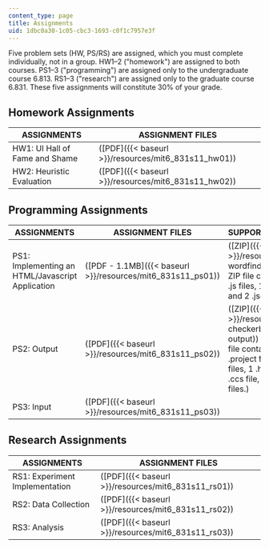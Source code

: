 ```yaml
---
content_type: page
title: Assignments
uid: 1dbc0a30-1c05-cbc3-1693-c0f1c7957e3f
---
```


Five problem sets (HW, PS/RS) are assigned, which you must complete individually, not in a group. HW1–2 ("homework") are assigned to both courses. PS1–3 ("programming") are assigned only to the undergraduate course 6.813. RS1–3 ("research") are assigned only to the graduate course 6.831. These five assignments will constitute 30% of your grade.

Homework Assignments
--------------------

| ASSIGNMENTS | ASSIGNMENT FILES |
| --- | --- |
| HW1: UI Hall of Fame and Shame | ([PDF]({{< baseurl >}}/resources/mit6_831s11_hw01)) |
| HW2: Heuristic Evaluation | ([PDF]({{< baseurl >}}/resources/mit6_831s11_hw02)) 

Programming Assignments
-----------------------

| ASSIGNMENTS | ASSIGNMENT FILES | SUPPORTING FILES |
| --- | --- | --- |
| PS1: Implementing an HTML/Javascript Application | ([PDF - 1.1MB]({{< baseurl >}}/resources/mit6_831s11_ps01)) | ([ZIP]({{< baseurl >}}/resources/ps1-wordfinder)) (The ZIP file contains: 2 .js files, 1 .html file and 2 .json files.) |
| PS2: Output | ([PDF]({{< baseurl >}}/resources/mit6_831s11_ps02)) | ([ZIP]({{< baseurl >}}/resources/ps2-checkerboard-output)) (The ZIP file contains: 1 .project file, 3 .js files, 1 .html file, 1 .ccs file, and 4 .png files.) |
| PS3: Input | ([PDF]({{< baseurl >}}/resources/mit6_831s11_ps03)) |   

Research Assignments
--------------------

| ASSIGNMENTS | ASSIGNMENT FILES |
| --- | --- |
| RS1: Experiment Implementation | ([PDF]({{< baseurl >}}/resources/mit6_831s11_rs01)) |
| RS2: Data Collection | ([PDF]({{< baseurl >}}/resources/mit6_831s11_rs02)) |
| RS3: Analysis | ([PDF]({{< baseurl >}}/resources/mit6_831s11_rs03))